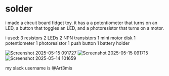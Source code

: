 # solder
i made a circuit board fidget toy. it has a a potentiometer that turns on an LED, a button that toggles an LED, and a photoresistor that turns on a motor. 

i used: 
3 resistors
2 LEDs
2 NPN transistors
1 mini motor disk
1 potentiometer
1 photoresistor
1 push button
1 battery holder

![Screenshot 2025-05-15 091727](https://github.com/user-attachments/assets/8ef1956b-65b9-438d-88ba-1543c66cf83f)
![Screenshot 2025-05-15 091715](https://github.com/user-attachments/assets/89866838-f590-4582-aa17-e8e56daf8f5e)
![Screenshot 2025-05-14 101659](https://github.com/user-attachments/assets/aec2a72b-8f58-431d-acc3-8d0eeaa46a47)

my slack username is @Art3mis
